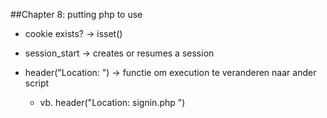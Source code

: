 ##Chapter 8: putting php to use

* cookie exists? -> isset()

* session_start -> creates or resumes a session 

* header("Location: ") -> functie om execution te veranderen naar ander script

	- vb. header("Location: signin.php ")